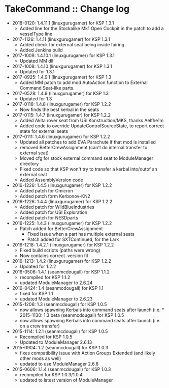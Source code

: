 # TakeCommand :: Change log

* 2018-0120: 1.4.11.1 (linuxgurugamer) for KSP 1.3.1
	+ Added line for the Stockalike Mk1 Open Cockpit in the patch to add a vesselType line
* 2017-1126: 1.4.11 (linuxgurugamer) for KSP 1.3.1
	+ Added check for external seat being inside fairing
	+ Added Jenkins build
* 2017-1009: 1.4.10.1 (linuxgurugamer) for KSP 1.3.1
	+ Updated MM dll
* 2017-1008: 1.4.10 (linuxgurugamer) for KSP 1.3.1
	+ Updated for 1.3.1 
* 2017-0925: 1.4.9.1 (linuxgurugamer) for KSP 1.3
	+ Added MM patch to add mod AutoAction function to External Command Seat-like parts. 
* 2017-0528: 1.4.9 (linuxgurugamer) for KSP 1.3
	+ Updated for 1.3 
* 2017-0116: 1.4.8 (linuxgurugamer) for KSP 1.2.2
	+ Now finds the best kerbal in the seats 
* 2017-0115: 1.4.7 (linuxgurugamer) for KSP 1.2.2
	+ Added Akita rover seat from USI Konstruction/MKS, thanks Aelfhe1m
	+ Added code to override UpdateControlSourceState, to report correct state for external seats
* 2017-0111: 1.4.6 (linuxgurugamer) for KSP 1.2.2
	+ Updated all patches to add EVA Parachute if that mod is installed
	+ removed BetterCrewAssignment (can't do internal transfer to external seat)
	+ Moved cfg for stock external command seat to ModuleManager directory
	+ Fixed code so that KSP won't try to transfer a kerbal into/outof an external seat
	+ Added AssemblyVersion code
* 2016-1226: 1.4.5 (linuxgurugamer) for KSP 1.2.2
	+ Added patch for Omicron
	+ Added patch form Kerbonov-KN2
* 2016-1226: 1.4.4 (linuxgurugamer) for KSP 1.2.2
	+ Added patch for WildBlueIndustries
	+ Added patch for USI Exploration
	+ Added patch for NESDparts
* 2016-1225: 1.4.3 (linuxgurugamer) for KSP 1.2.2
	+ Patch added for BetterCrewAssignment
		- Fixed issue when a part has multiple external seats
		- Patch added for SXTContinued, for the Lark
* 2016-1218: 1.4.2.1 (linuxgurugamer) for KSP 1.2.2
	+ Fixed build scripts (paths were wrong)
	+ Now contains correct .version fil
* 2016-1213: 1.4.2 (linuxgurugamer) for KSP 1.2.2
	+ Updated for 1.2.2
* 2016-0506: 1.4.1 (seanmcdougall) for KSP 1.1.2
	+ recompiled for KSP 1.1.2
	+ updated ModuleManager to 2.6.24
* 2016-0424: 1.4 (seanmcdougall) for KSP 1.1
	+ fixed for KSP 1.1
	+ updated ModuleManager to 2.6.23 
* 2015-1206: 1.3 (seanmcdougall) for KSP 1.0.5
	+ now allows spawning Kerbals into command seats after launch (i.e. * 2015-1130: 1.3 beta (seanmcdougall) for KSP 1.0.5
	+ now allows spawning Kerbals into command seats after launch (i.e. on a crew transfer)
* 2015-1114: 1.2.1 (seanmcdougall) for KSP 1.0.5
	+ Recompiled for KSP 1.0.5
	+ Updated to ModuleManager 2.6.13
* 2015-0904: 1.2 (seanmcdougall) for KSP 1.0.3
	+ fixes compatibility issue with Action Groups Extended (and likely other mods as well)
	+ updated to use ModuleManager 2.6.8
* 2015-0606: 1.1.4 (seanmcdougall) for KSP 1.0.3
	+ recompiled for KSP 1.0.3/1.0.4
	+ updated to latest version of ModuleManager
